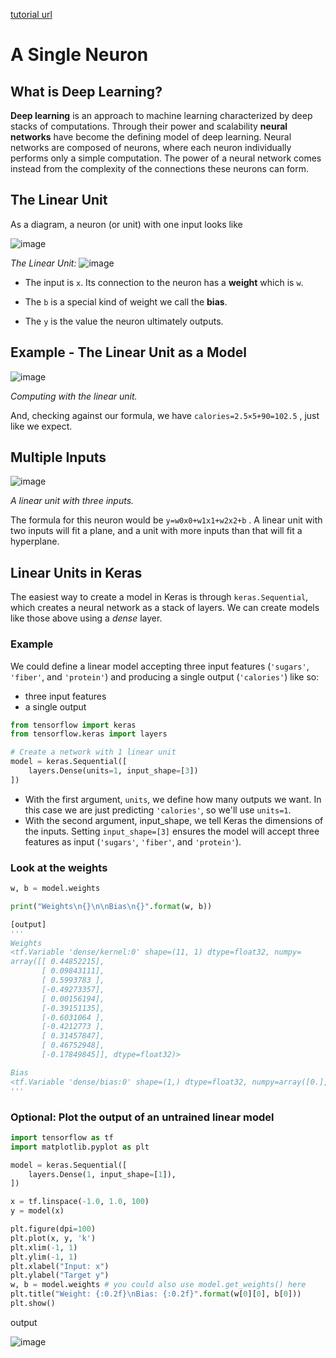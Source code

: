 [tutorial url](https://www.kaggle.com/ryanholbrook/a-single-neuron)

# A Single Neuron

## What is Deep Learning?

**Deep learning** is an approach to machine learning characterized by deep stacks of computations. Through their power and scalability **neural networks** have become the defining model of deep learning.
Neural networks are composed of neurons, where each neuron individually performs only a simple computation. The power of a neural network comes instead from the complexity of the connections these neurons can form.

## The Linear Unit

As a diagram, a neuron (or unit) with one input looks like

![image](https://user-images.githubusercontent.com/74973306/104688924-000acd80-5745-11eb-9bad-113384f7721f.png)


*The Linear Unit:*   ![image](https://user-images.githubusercontent.com/74973306/104689395-ca1a1900-5745-11eb-8f3c-2ea47e0d49e3.png)

- The input is ```x```. Its connection to the neuron has a **weight** which is ```w```.  

- The ```b``` is a special kind of weight we call the **bias**.  

- The ```y``` is the value the neuron ultimately outputs. 

## Example - The Linear Unit as a Model

![image](https://user-images.githubusercontent.com/74973306/104689631-33019100-5746-11eb-9ce4-1c829f449568.png)

*Computing with the linear unit.*


And, checking against our formula, we have  ```calories=2.5×5+90=102.5``` , just like we expect.

## Multiple Inputs

![image](https://user-images.githubusercontent.com/74973306/104689726-604e3f00-5746-11eb-8f43-af224eae2a8e.png)


*A linear unit with three inputs.*

The formula for this neuron would be  ```y=w0x0+w1x1+w2x2+b``` . A linear unit with two inputs will fit a plane, and a unit with more inputs than that will fit a hyperplane.

## Linear Units in Keras

The easiest way to create a model in Keras is through ```keras.Sequential```, which creates a neural network as a stack of layers. We can create models like those above using a *dense* layer.

### Example

We could define a linear model accepting three input features (```'sugars'```, ```'fiber'```, and ```'protein'```) and producing a single output (```'calories'```) like so:

- three input features
- a single output

```python
from tensorflow import keras
from tensorflow.keras import layers

# Create a network with 1 linear unit
model = keras.Sequential([
    layers.Dense(units=1, input_shape=[3])
])
```
- With the first argument, ```units```, we define how many outputs we want. In this case we are just predicting ```'calories'```, so we'll use ```units=1```.
- With the second argument, input_shape, we tell Keras the dimensions of the inputs. Setting ```input_shape=[3]``` ensures the model will accept three features as input (```'sugars'```, ```'fiber'```, and ```'protein'```).

### Look at the weights

```python
w, b = model.weights

print("Weights\n{}\n\nBias\n{}".format(w, b))

[output]
'''
Weights
<tf.Variable 'dense/kernel:0' shape=(11, 1) dtype=float32, numpy=
array([[ 0.44852215],
       [ 0.09843111],
       [ 0.5993783 ],
       [-0.49273357],
       [ 0.00156194],
       [-0.39151135],
       [-0.6031064 ],
       [-0.4212773 ],
       [ 0.31457847],
       [ 0.46752948],
       [-0.17849845]], dtype=float32)>

Bias
<tf.Variable 'dense/bias:0' shape=(1,) dtype=float32, numpy=array([0.], dtype=float32)>
'''
```

### Optional: Plot the output of an untrained linear model

```python
import tensorflow as tf
import matplotlib.pyplot as plt

model = keras.Sequential([
    layers.Dense(1, input_shape=[1]),
])

x = tf.linspace(-1.0, 1.0, 100)
y = model(x)

plt.figure(dpi=100)
plt.plot(x, y, 'k')
plt.xlim(-1, 1)
plt.ylim(-1, 1)
plt.xlabel("Input: x")
plt.ylabel("Target y")
w, b = model.weights # you could also use model.get_weights() here
plt.title("Weight: {:0.2f}\nBias: {:0.2f}".format(w[0][0], b[0]))
plt.show()
```

output

![image](https://user-images.githubusercontent.com/74973306/104690969-bc19c780-5748-11eb-8c56-208e72a649ef.png)
